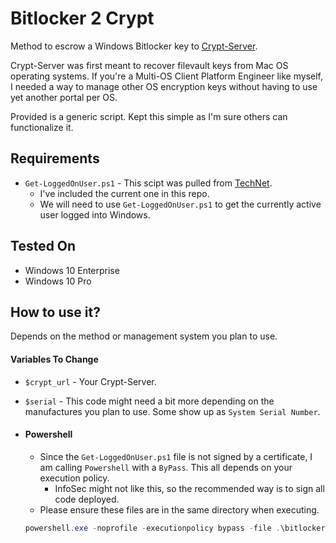 # **Bitlocker 2 Crypt**

Method to escrow a Windows Bitlocker key to [Crypt-Server](https://github.com/grahamgilbert/Crypt-Server).

Crypt-Server was first meant to recover filevault keys from Mac OS operating systems. If you're a Multi-OS Client Platform Engineer like myself, I needed a way to manage other OS encryption keys without having to use yet another portal per OS.

Provided is a generic script. Kept this simple as I'm sure others can functionalize it.

## Requirements
- `Get-LoggedOnUser.ps1` - This scipt was pulled from [TechNet](https://gallery.technet.microsoft.com/Get-LoggedOnUser-Gathers-7cbe93ea).
  - I've included the current one in this repo.
  - We will need to use `Get-LoggedOnUser.ps1` to get the currently active user logged into Windows.

## Tested On
- Windows 10 Enterprise
- Windows 10 Pro

## How to use it?

Depends on the method or management system you plan to use.

#### Variables To Change
- `$crypt_url` - Your Crypt-Server.
- `$serial` - This code might need a bit more depending on the manufactures you plan to use. Some show up as `System Serial Number`.

- #### Powershell
  - Since the `Get-LoggedOnUser.ps1` file is not signed by a certificate, I am calling `Powershell` with a `ByPass`. This all depends on your execution policy.
    - InfoSec might not like this, so the recommended way is to sign all code deployed.
  - Please ensure these files are in the same directory when executing.
  ```powershell
  powershell.exe -noprofile -executionpolicy bypass -file .\bitlocker2crypt.ps1
  ```
